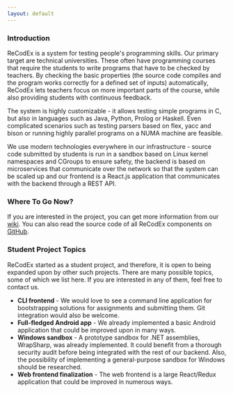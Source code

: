 ```yaml
---
layout: default
---
```


### Introduction

ReCodEx is a system for testing people's programming skills. Our primary target 
are technical universities. These often have programming courses that require 
the students to write programs that have to be checked by teachers. By checking 
the basic properties (the source code compiles and the program works correctly 
for a defined set of inputs) automatically, ReCodEx lets teachers focus on more 
important parts of the course, while also providing students with continuous 
feedback.

The system is highly customizable - it allows testing simple programs in C, but 
also in languages such as Java, Python, Prolog or Haskell. Even complicated 
scenarios such as testing parsers based on flex, yacc and bison or running 
highly parallel programs on a NUMA machine are feasible.

We use modern technologies everywhere in our infrastructure - source code 
submitted by students is run in a sandbox based on Linux kernel namespaces and 
CGroups to ensure safety, the backend is based on microservices that communicate 
over the network so that the system can be scaled up and our frontend is a 
React.js application that communicates with the backend through a REST API.

### Where To Go Now?

If you are interested in the project, you can get more information from our 
[wiki](https://github.com/ReCodEx/wiki/wiki). You can also read the source code 
of all ReCodEx components on [GitHub](https://github.com/ReCodEx). 

### Student Project Topics

ReCodEx started as a student project, and therefore, it is open to being 
expanded upon by other such projects. There are many possible topics, some of 
which we list here. If you are interested in any of them, feel free to contact 
us.

- **CLI frontend** - We would love to see a command line application for 
  bootstrapping solutions for assignments and submitting them. Git integration 
  would also be welcome.
- **Full-fledged Android app** - We already implemented a basic Android 
  application that could be improved upon in many ways.
- **Windows sandbox** - A prototype sandbox for .NET assemblies, WrapSharp, was 
  already implemented. It could benefit from a thorough security audit before 
  being integrated with the rest of our backend. Also, the possibility of 
  implementing a general-purpose sandbox for Windows should be researched.
- **Web frontend finalization** - The web frontend is a large React/Redux 
  application that could be improved in numerous ways.
